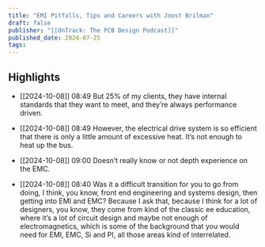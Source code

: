 ```yaml
---
title: "EMI Pitfalls, Tips and Careers with Joost Brilman"
draft: false
publisher: "[[OnTrack: The PCB Design Podcast]]"
published_date: 2024-07-25
tags:
---
```



## Highlights
* [[2024-10-08]] 08:49  But 25% of my clients, they have internal standards that they want to meet, and they’re always performance driven.

* [[2024-10-08]] 08:49  However, the electrical drive system is so efficient that there is only a little amount of excessive heat. It’s not enough to heat up the bus.

* [[2024-10-08]] 09:00  Doesn’t really know or not depth experience on the EMC.

* [[2024-10-08]] 08:40  Was it a difficult transition for you to go from doing, I think, you know, front end engineering and systems design, then getting into EMI and EMC? Because I ask that, because I think for a lot of designers, you know, they come from kind of the classic ee education, where it’s a lot of circuit design and maybe not enough of electromagnetics, which is some of the background that you would need for EMI, EMC, Si and PI, all those areas kind of interrelated.

